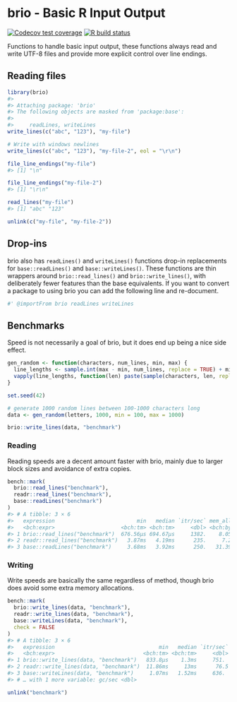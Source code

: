 
<!-- README.md is generated from README.Rmd. Please edit that file -->

# brio - Basic R Input Output

<!-- badges: start -->

[![Codecov test
coverage](https://codecov.io/gh/r-lib/brio/branch/master/graph/badge.svg)](https://app.codecov.io/gh/r-lib/brio?branch=master)
[![R build
status](https://github.com/r-lib/brio/workflows/R-CMD-check/badge.svg)](https://github.com/r-lib/brio/actions)
<!-- badges: end -->

Functions to handle basic input output, these functions always read and
write UTF-8 files and provide more explicit control over line endings.

## Reading files

``` r
library(brio)
#> 
#> Attaching package: 'brio'
#> The following objects are masked from 'package:base':
#> 
#>     readLines, writeLines
write_lines(c("abc", "123"), "my-file")

# Write with windows newlines
write_lines(c("abc", "123"), "my-file-2", eol = "\r\n")

file_line_endings("my-file")
#> [1] "\n"

file_line_endings("my-file-2")
#> [1] "\r\n"

read_lines("my-file")
#> [1] "abc" "123"

unlink(c("my-file", "my-file-2"))
```

## Drop-ins

brio also has `readLines()` and `writeLines()` functions drop-in
replacements for `base::readLines()` and `base::writeLines()`. These
functions are thin wrappers around `brio::read_lines()` and
`brio::write_lines()`, with deliberately fewer features than the base
equivalents. If you want to convert a package to using brio you can add
the following line and re-document.

``` r
#' @importFrom brio readLines writeLines
```

## Benchmarks

Speed is not necessarily a goal of brio, but it does end up being a nice
side effect.

``` r
gen_random <- function(characters, num_lines, min, max) {
  line_lengths <- sample.int(max - min, num_lines, replace = TRUE) + min
  vapply(line_lengths, function(len) paste(sample(characters, len, replace = TRUE), collapse = ""), character(1))
}

set.seed(42)

# generate 1000 random lines between 100-1000 characters long
data <- gen_random(letters, 1000, min = 100, max = 1000)

brio::write_lines(data, "benchmark")
```

### Reading

Reading speeds are a decent amount faster with brio, mainly due to
larger block sizes and avoidance of extra copies.

``` r
bench::mark(
  brio::read_lines("benchmark"),
  readr::read_lines("benchmark"),
  base::readLines("benchmark")
)
#> # A tibble: 3 × 6
#>   expression                          min   median `itr/sec` mem_alloc `gc/sec`
#>   <bch:expr>                     <bch:tm> <bch:tm>     <dbl> <bch:byt>    <dbl>
#> 1 brio::read_lines("benchmark")  676.56µs 694.67µs     1382.    8.05KB     0   
#> 2 readr::read_lines("benchmark")   3.87ms   4.19ms      235.     7.2MB     8.70
#> 3 base::readLines("benchmark")     3.68ms   3.92ms      250.   31.39KB     0
```

### Writing

Write speeds are basically the same regardless of method, though brio
does avoid some extra memory allocations.

``` r
bench::mark(
  brio::write_lines(data, "benchmark"),
  readr::write_lines(data, "benchmark"),
  base::writeLines(data, "benchmark"),
  check = FALSE
)
#> # A tibble: 3 × 6
#>   expression                                 min   median `itr/sec` mem_alloc
#>   <bch:expr>                            <bch:tm> <bch:tm>     <dbl> <bch:byt>
#> 1 brio::write_lines(data, "benchmark")   833.8µs    1.3ms     751.         0B
#> 2 readr::write_lines(data, "benchmark")  11.86ms     13ms      76.5     195KB
#> 3 base::writeLines(data, "benchmark")     1.07ms   1.52ms     636.         0B
#> # … with 1 more variable: gc/sec <dbl>

unlink("benchmark")
```
